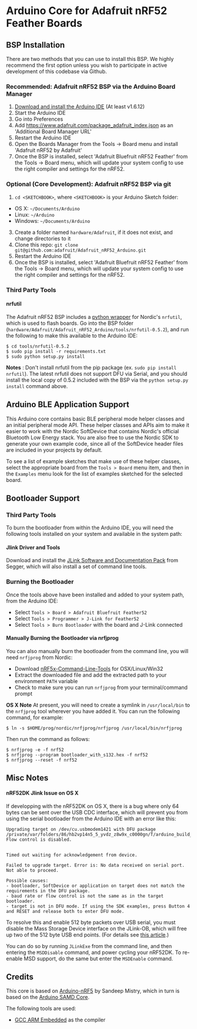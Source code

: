 # Arduino Core for Adafruit nRF52 Feather Boards

## BSP Installation

There are two methods that you can use to install this BSP. We highly recommend the first option unless you wish to participate in active development of this codebase via Github.

### Recommended: Adafruit nRF52 BSP via the Arduino Board Manager

 1. [Download and install the Arduino IDE](https://www.arduino.cc/en/Main/Software) (At least v1.6.12)
 2. Start the Arduino IDE
 3. Go into Preferences
 4. Add https://www.adafruit.com/package_adafruit_index.json as an 'Additional Board Manager URL'
 5. Restart the Arduino IDE
 6. Open the Boards Manager from the Tools -> Board menu and install 'Adafruit nRF52 by Adafruit'
 7. Once the BSP is installed, select 'Adafruit Bluefruit nRF52 Feather' from the Tools -> Board menu, which will update your system config to use the right compiler and settings for the nRF52.

### Optional (Core Development): Adafruit nRF52 BSP via git

 1. ```cd <SKETCHBOOK>```, where ```<SKETCHBOOK>``` is your Arduino Sketch folder:
  * OS X: ```~/Documents/Arduino```
  * Linux: ```~/Arduino```
  * Windows: ```~/Documents/Arduino```
 3. Create a folder named ```hardware/Adafruit```, if it does not exist, and change directories to it
 4. Clone this repo: `git clone git@github.com:adafruit/Adafruit_nRF52_Arduino.git`
 5. Restart the Arduino IDE
 6. Once the BSP is installed, select 'Adafruit Bluefruit nRF52 Feather' from the Tools -> Board menu, which will update your system config to use the right compiler and settings for the nRF52.

### Third Party Tools

#### nrfutil

The Adafruit nRF52 BSP includes a [python wrapper](https://github.com/NordicSemiconductor/pc-nrfutil)
for Nordic's `nrfutil`, which is used to flash boards. Go into the BSP folder
(`hardware/Adafruit/Adafruit_nRF52_Arduino/tools/nrfutil-0.5.2`), and run the following to make
this available to the Arduino IDE:

```
$ cd tools/nrfutil-0.5.2
$ sudo pip install -r requirements.txt
$ sudo python setup.py install
```

**Notes** : Don't install nrfutil from the pip package (ex. `sudo pip install nrfutil`). The
latest nrfutil does not support DFU via Serial, and you should install the local copy of 0.5.2
included with the BSP via the `python setup.py install` command above.

## Arduino BLE Application Support

This Arduino core contains basic BLE peripheral mode helper classes and an initial peripheral mode
API. These helper classes and APIs aim to make it easier to work with the Nordic SoftDevice that
contains Nordic's official Bluetooth Low Energy stack. You are also free to use the Nordic SDK to
generate your own example code, since all of the SoftDevice header files are included in your
projects by default.

To see a list of example sketches that make use of these helper classes, select the appropriate
board from the `Tools > Board` menu item, and then in the `Examples` menu look for the list of
examples sketched for the selected board.

## Bootloader Support

### Third Party Tools

To burn the bootloader from within the Arduino IDE, you will need the following tools installed
on your system and available in the system path:

#### Jlink Driver and Tools

Download and install the [JLink Software and Documentation Pack](https://www.segger.com/downloads/jlink)
from Segger, which will also install a set of command line tools.

### Burning the Bootloader

Once the tools above have been installed and added to your system path, from the Arduino IDE:

- Select `Tools > Board > Adafruit Bluefruit Feather52`
- Select `Tools > Programmer > J-Link for Feather52`
- Select `Tools > Burn Bootloader` with the board and J-Link connected

#### Manually Burning the Bootloader via nrfjprog

You can also manually burn the bootloader from the command line, you will need `nrfjprog` from Nordic: 

- Download [nRF5x-Command-Line-Tools](https://www.nordicsemi.com/eng/Products/Bluetooth-low-energy/nRF52832#Downloads) for OSX/Linux/Win32
- Extract the downloaded file and add the extracted path to your environment `PATH` variable
- Check to make sure you can run `nrfjprog` from your terminal/command prompt

**OS X Note** At present, you will need to create a symlink in `/usr/local/bin` to the
`nrfjprog` tool wherever you have added it. You can run the following command, for example:

```
$ ln -s $HOME/prog/nordic/nrfjprog/nrfjprog /usr/local/bin/nrfjprog
```

Then run the command as follows:

```
$ nrfjprog -e -f nrf52
$ nrfjprog --program bootloader_with_s132.hex -f nrf52
$ nrfjprog --reset -f nrf52
```

## Misc Notes

#### nRF52DK Jlink Issue on OS X

If developping with the nRF52DK on OS X, there is a bug where only 64 bytes can be sent
over the USB CDC interface, which will prevent you from using the serial bootloader from
the Arduino IDE with an error like this:

```
Upgrading target on /dev/cu.usbmodem1421 with DFU package /private/var/folders/86/hb2vp14n5_5_yvdz_z8w9x_c0000gn/T/arduino_build_267869/nRF51Blinky.ino.zip. Flow control is disabled.


Timed out waiting for acknowledgement from device.

Failed to upgrade target. Error is: No data received on serial port. Not able to proceed.

Possible causes:
- bootloader, SoftDevice or application on target does not match the requirements in the DFU package.
- baud rate or flow control is not the same as in the target bootloader.
- target is not in DFU mode. If using the SDK examples, press Button 4 and RESET and release both to enter DFU mode.
```

To resolve this and enable 512 byte packets over USB serial, you must disable the
Mass Storage Device interface on the JLink-OB, which will free up two of the 512 byte
USB end points. (For details see [this article](https://wiki.segger.com/index.php?title=J-Link-OB_SAM3U).) 

You can do so by running `JLinkExe` from the command line, and then entering the
`MSDDisable` command, and power cycling your nRF52DK. To re-enable MSD support, do the same
but enter the `MSDEnable` command.

## Credits

This core is based on [Arduino-nRF5](https://github.com/sandeepmistry/arduino-nRF5) by Sandeep Mistry,
which in turn is based on the [Arduino SAMD Core](https://github.com/arduino/ArduinoCore-samd).

The following tools are used:

 * [GCC ARM Embedded](https://launchpad.net/gcc-arm-embedded) as the compiler
